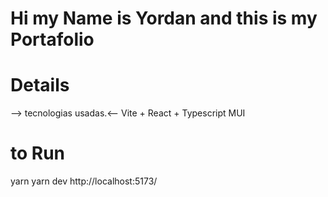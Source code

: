 # Hi my Name is Yordan and this is my Portafolio

# Details

--> tecnologias usadas.<--
Vite + React + Typescript
MUI

# to Run

yarn
yarn dev
http://localhost:5173/
